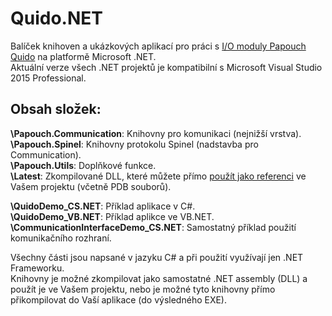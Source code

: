 # Quido.NET
Balíček knihoven a ukázkových aplikací pro práci s [I/O moduly Papouch Quido](https://www.papouch.com/cz/website/mainmenu/clanky/vyberte-si/io-pro-ethernet-usb-rs485-rs232/) na platformě Microsoft .NET.  
Aktuální verze všech .NET projektů je kompatibilní s Microsoft Visual Studio 2015 Professional.

Obsah složek:
-------------
**\Papouch.Communication**:  Knihovny pro komunikaci (nejnižší vrstva).  
**\Papouch.Spinel**: Knihovny protokolu Spinel (nadstavba pro Communication).  
**\Papouch.Utils**: Doplňkové funkce.  
**\Latest**: Zkompilované DLL, které můžete přímo [použít jako referenci](https://github.com/Papouchcom/quido.net/wiki#jak-do-projektu-p%C5%99idat-referenci-na-knihovny-quidonet) ve Vašem projektu (včetně PDB souborů).
  
**\QuidoDemo_CS.NET**: Příklad aplikace v C#.  
**\QuidoDemo_VB.NET**: Příklad aplikce ve VB.NET.  
**\CommunicationInterfaceDemo_CS.NET**: Samostatný příklad použití komunikačního rozhraní.  
  
Všechny části jsou napsané v jazyku C# a při použití využívají jen .NET Frameworku.  
Knihovny je možné zkompilovat jako samostatné .NET assembly (DLL) a použít je ve Vašem projektu, nebo je možné tyto knihovny přímo přikompilovat do Vaší aplikace (do výsledného EXE).
